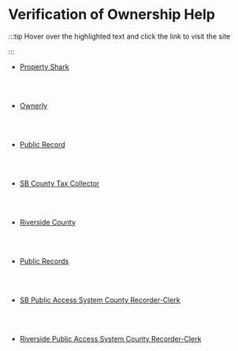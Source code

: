 # Verification of Ownership Help

:::tip Hover over the highlighted text and click the link to visit the site

:::

- [Property Shark](https://www.propertyshark.com/)

<br></br>

- [Ownerly](https://www.ownerly.com/rf/dashboard)

<br></br>

- [Public Record](https://www.publicrecords.info/)

<br></br>

- [SB County Tax Collector](https://www.mytaxcollector.com/trSearch.aspx)

<br></br>

- [Riverside County](https://ca-riverside-ttc.publicaccessnow.com/PropertySearch.aspx)

<br></br>

- [Public Records](http://publicrecords.info/)

<br></br>

- [SB Public Access System County Recorder-Clerk](https://arcselfservice.sbcounty.gov/web/)

<br></br>

- [Riverside Public Access System County Recorder-Clerk](https://webselfservice.riversideacr.com/Web/search/DOCSEARCH2716S1)

<br></br>
